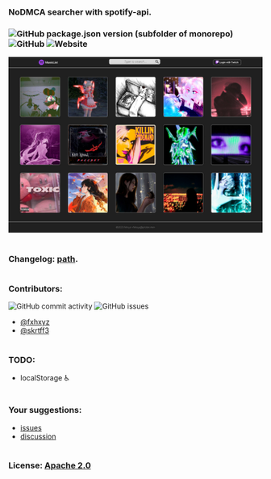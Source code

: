 ### NoDMCA searcher with spotify-api.

### ![GitHub package.json version (subfolder of monorepo)](https://img.shields.io/github/package-json/v/fxhxyz4/MusicList) ![GitHub](https://img.shields.io/github/license/fxhxyz4/MusicList) ![Website](https://img.shields.io/website?url=https%3A%2F%2Ffxhxyz4.github.io%2FMusicList)

![desktop.jpg](./assets/Desktop.jpg)

#

### Changelog: [path](./CHANGELOG.md).

#

### Contributors:

![GitHub commit activity](https://img.shields.io/github/commit-activity/w/fxhxyz4/MusicList)
![GitHub issues](https://img.shields.io/github/issues/fxhxyz4/MusicList)

- [@fxhxyz](https://github.com/fxhxyz4)
- [@skrtff3](https://github.com/skrtff3)

#

### TODO:

- localStorage ♿

#

### Your suggestions:

- [issues](https://github.com/fxhxyz4/MusicList/issues)
- [discussion](https://github.com/fxhxyz4/MusicList/discussions)

#

### License: [Apache 2.0](./LICENSE.md)
